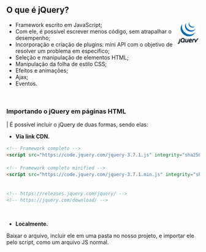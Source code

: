 ## O que é jQuery?

<img src="https://raw.githubusercontent.com/devicons/devicon/master/icons/jquery/jquery-original-wordmark.svg" height="60" align="right">

- Framework escrito em JavaScript;
- Com ele, é possível escrever menos código, sem atrapalhar o desempenho;
- Incorporação e criação de plugins: mini API com o objetivo de resolver um problema em específico;
- Seleção e manipulação de elementos HTML;
- Manipulação da folha de estilo CSS;
- Efeitos e animações;
- Ajax;
- Eventos.
 
<br>

### Importando o jQuery em páginas HTML

| É possível incluir o jQuery de duas formas, sendo elas:

- <b>Via link CDN.</b>

```html
<!-- Framework completo -->
<script src="https://code.jquery.com/jquery-3.7.1.js" integrity="sha256-eKhayi8LEQwp4NKxN+CfCh+3qOVUtJn3QNZ0TciWLP4=" crossorigin="anonymous"></script>

<!-- Framework completo minified -->
<script src="https://code.jquery.com/jquery-3.7.1.min.js" integrity="sha256-/JqT3SQfawRcv/BIHPThkBvs0OEvtFFmqPF/lYI/Cxo=" crossorigin="anonymous"></script>


<!-- https://releases.jquery.com/jquery/ -->
<!-- https://jquery.com/download/ -->
```

<br>

- <b>Localmente.</b>

Baixar o arquivo, incluir ele em uma pasta no nosso projeto, e importar ele pelo script, como um arquivo JS normal.